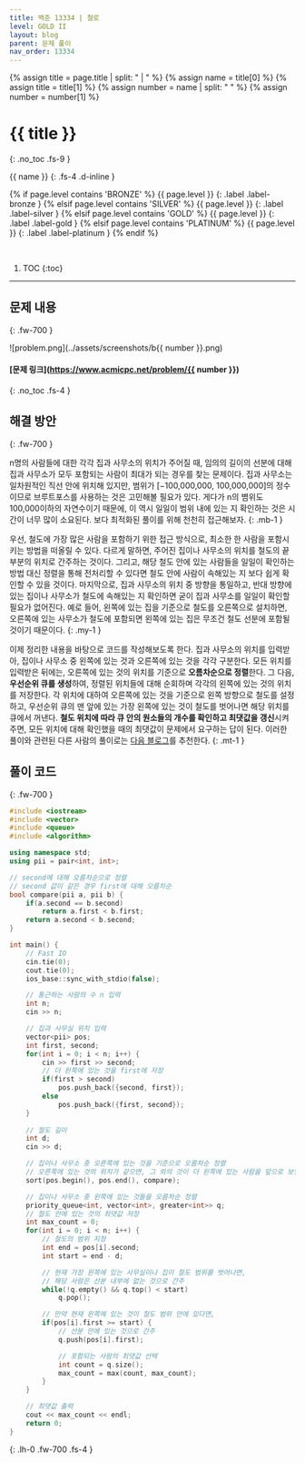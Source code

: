 ```yaml
---
title: 백준 13334 | 철로
level: GOLD II
layout: blog
parent: 문제 풀이
nav_order: 13334
---
```

{% assign title = page.title | split: " | " %}
{% assign name = title[0] %}
{% assign title = title[1] %}
{% assign number = name | split: " " %}
{% assign number = number[1] %}

# **{{ title }}**
{: .no_toc .fs-9 }

{{ name }}
{: .fs-4 .d-inline }

{% if page.level contains 'BRONZE' %}
{{ page.level }}
{: .label .label-bronze }
{% elsif page.level contains 'SILVER' %}
{{ page.level }}
{: .label .label-silver }
{% elsif page.level contains 'GOLD' %}
{{ page.level }}
{: .label .label-gold }
{% elsif page.level contains 'PLATINUM' %}
{{ page.level }}
{: .label .label-platinum }
{% endif %}

<br/>

1. TOC
{:toc}

---

## 문제 내용
{: .fw-700 }

![problem.png](../assets/screenshots/b{{ number }}.png)

#### [문제 링크](https://www.acmicpc.net/problem/{{ number }})
{: .no_toc .fs-4 }

## 해결 방안
{: .fw-700 }

<div class="code-example" markdown="1">
n명의 사람들에 대한 각각 집과 사무소의 위치가 주어질 때,
임의의 길이의 선분에 대해 집과 사무소가 모두 포함되는 사람이 최대가 되는 경우를 찾는 문제이다.
집과 사무소는 일차원적인 직선 안에 위치해 있지만,
범위가 [−100,000,000, 100,000,000]의 정수이므로 브루트포스를 사용하는 것은 고민해볼 필요가 있다.
게다가 n의 볌위도 100,000이하의 자연수이기 때문에,
이 역시 일일이 범위 내에 있는 지 확인하는 것은 시간이 너무 많이 소요된다.
보다 최적화된 풀이를 위해 천천히 접근해보자.
{: .mb-1 }

우선, 철도에 가장 많은 사람을 포함하기 위한 접근 방식으로,
최소한 한 사람을 포함시키는 방법을 떠올릴 수 있다.
다르게 말하면, 주어진 집이나 사무소의 위치를 철도의 끝부분의 위치로 간주하는 것이다.
그리고, 해당 철도 안에 있는 사람들을 일일이 확인하는 방법 대신
정렬을 통해 전처리할 수 있다면 철도 안에 사람이 속해있는 지 보다 쉽게 확인할 수 있을 것이다.
마지막으로, 집과 사무소의 위치 중 방향을 통일하고,
반대 방향에 있는 집이나 사무소가 철도에 속해있는 지 확인하면 굳이 집과 사무소를 일일이 확인할 필요가 없어진다.
예로 들어, 왼쪽에 있는 집을 기준으로 철도를 오른쪽으로 설치하면,
오른쪽에 있는 사무소가 철도에 포함되면 왼쪽에 있는 집은 무조건 철도 선분에 포함될 것이기 때문이다.
{: .my-1 }

이제 정리한 내용을 바탕으로 코드를 작성해보도록 한다.
집과 사무소의 위치를 입력받아, 집이나 사무소 중 왼쪽에 있는 것과 오른쪽에 있는 것을 각각 구분한다.
모든 위치를 입력받은 뒤에는, 오른쪽에 있는 것의 위치를 기준으로 **오름차순으로 정렬**한다.
그 다음, **우선순위 큐를 생성**하여, 정렬된 위치들에 대해 순회하며 각각의 왼쪽에 있는 것의 위치를 저장한다.
각 위치에 대하여 오른쪽에 있는 것을 기준으로 왼쪽 방향으로 철도를 설정하고,
우선순위 큐의 맨 앞에 있는 가장 왼쪽에 있는 것이 철도를 벗어나면 해당 위치를 큐에서 꺼낸다.
**철도 위치에 따라 큐 안의 원소들의 개수를 확인하고 최댓값을 갱신**시켜주면,
모든 위치에 대해 확인했을 때의 최댓값이 문제에서 요구하는 답이 된다.
이러한 풀이와 관련된 다른 사람의 풀이로는 [다음 블로그](https://everenew.tistory.com/108)를 추천한다.
{: .mt-1 }
</div>

## 풀이 코드
{: .fw-700 }

```cpp
#include <iostream>
#include <vector>
#include <queue>
#include <algorithm>

using namespace std;
using pii = pair<int, int>;

// second에 대해 오름차순으로 정렬
// second 값이 같은 경우 first에 대해 오름차순
bool compare(pii a, pii b) {
    if(a.second == b.second)
        return a.first < b.first;
    return a.second < b.second;
}

int main() {
    // Fast IO
    cin.tie(0);
    cout.tie(0);
    ios_base::sync_with_stdio(false);

    // 통근하는 사람의 수 n 입력
    int n;
    cin >> n;

    // 집과 사무실 위치 입력
    vector<pii> pos;
    int first, second;
    for(int i = 0; i < n; i++) {
        cin >> first >> second;
        // 더 왼쪽에 있는 것을 first에 저장
        if(first > second)
            pos.push_back({second, first});
        else
            pos.push_back({first, second});
    }
    
    // 철도 길이
    int d;
    cin >> d;

    // 집이나 사무소 중 오른쪽에 있는 것을 기준으로 오름차순 정렬
    // 오른쪽에 있는 것의 위치가 같으면, 그 외의 것이 더 왼쪽에 있는 사람을 앞으로 보냄
    sort(pos.begin(), pos.end(), compare);

    // 집이나 사무소 중 왼쪽에 있는 것들을 오름차순 정렬
    priority_queue<int, vector<int>, greater<int>> q;
    // 철도 안에 있는 것의 최댓값 저장
    int max_count = 0;
    for(int i = 0; i < n; i++) {
        // 철도의 범위 지정
        int end = pos[i].second;
        int start = end - d;

        // 현재 가장 왼쪽에 있는 사무실이나 집이 철도 범위를 벗어나면,
        // 해당 사람은 선분 내부에 없는 것으로 간주
        while(!q.empty() && q.top() < start)
            q.pop();

        // 만약 현재 왼쪽에 있는 것이 철도 범위 안에 있다면,
        if(pos[i].first >= start) {
            // 선분 안에 있는 것으로 간주
            q.push(pos[i].first);

            // 포함되는 사람의 최댓값 선택
            int count = q.size();
            max_count = max(count, max_count);
        }
    }

    // 최댓값 출력
    cout << max_count << endl;
    return 0;
}
```
{: .lh-0 .fw-700 .fs-4 }
